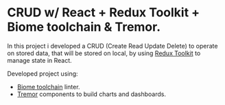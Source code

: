 # CRUD w/ React + Redux Toolkit + Biome toolchain & Tremor.

In this project i developed a CRUD (Create Read Update Delete) to operate on stored data, that will be stored on local, by using <a href='https://redux-toolkit.js.org/'>Redux Toolkit</a> to manage state in React.

Developed project using:
<ul>
<li><a href='https://biomejs.dev/'>Biome toolchain</a> linter.</li>
<li><a href='https://www.tremor.so/'>Tremor</a> components to build charts and dashboards.</li>
</ul> 